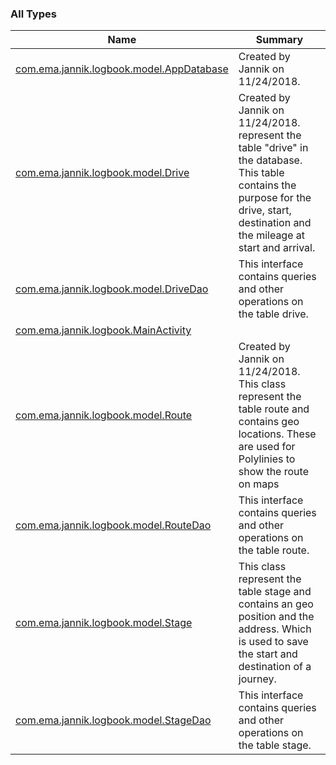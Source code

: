 

### All Types

| Name | Summary |
|---|---|
| [com.ema.jannik.logbook.model.AppDatabase](../com.ema.jannik.logbook.model/-app-database/index.md) | Created by Jannik on 11/24/2018. |
| [com.ema.jannik.logbook.model.Drive](../com.ema.jannik.logbook.model/-drive/index.md) | Created by Jannik on 11/24/2018. represent the table "drive" in the database. This table contains the purpose for the drive, start, destination and the mileage at start and arrival. |
| [com.ema.jannik.logbook.model.DriveDao](../com.ema.jannik.logbook.model/-drive-dao/index.md) | This interface contains queries and other operations on the table drive. |
| [com.ema.jannik.logbook.MainActivity](../com.ema.jannik.logbook/-main-activity/index.md) |  |
| [com.ema.jannik.logbook.model.Route](../com.ema.jannik.logbook.model/-route/index.md) | Created by Jannik on 11/24/2018. This class represent the table route and contains geo locations. These are used for Polylinies to show the route on maps |
| [com.ema.jannik.logbook.model.RouteDao](../com.ema.jannik.logbook.model/-route-dao/index.md) | This interface contains queries and other operations on the table route. |
| [com.ema.jannik.logbook.model.Stage](../com.ema.jannik.logbook.model/-stage/index.md) | This class represent the table stage and contains an geo position and the address. Which is used to save the start and destination of a journey. |
| [com.ema.jannik.logbook.model.StageDao](../com.ema.jannik.logbook.model/-stage-dao/index.md) | This interface contains queries and other operations on the table stage. |

